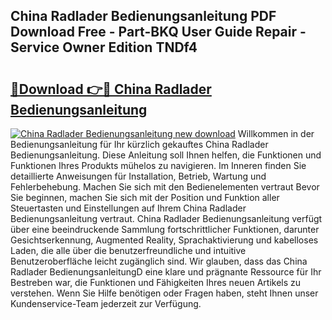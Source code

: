 ## China Radlader Bedienungsanleitung PDF Download Free - Part-BKQ User Guide Repair - Service Owner Edition TNDf4

# <h2><a href="http://df2jvc.blite.top/?on=China+Radlader+Bedienungsanleitung">🔗Download 👉🔴 China Radlader Bedienungsanleitung</a></h2>

[![China Radlader Bedienungsanleitung new download](https://i.imgur.com/lujVjoI.png)](http://df2jvc.blite.top/?on=China+Radlader+Bedienungsanleitung)
Willkommen in der Bedienungsanleitung für Ihr kürzlich gekauftes China Radlader Bedienungsanleitung. Diese Anleitung soll Ihnen helfen, die Funktionen und Funktionen Ihres Produkts mühelos zu navigieren. Im Inneren finden Sie detaillierte Anweisungen für Installation, Betrieb, Wartung und Fehlerbehebung. Machen Sie sich mit den Bedienelementen vertraut Bevor Sie beginnen, machen Sie sich mit der Position und Funktion aller Steuertasten und Einstellungen auf Ihrem China Radlader Bedienungsanleitung vertraut. China Radlader Bedienungsanleitung verfügt über eine beeindruckende Sammlung fortschrittlicher Funktionen, darunter Gesichtserkennung, Augmented Reality, Sprachaktivierung und kabelloses Laden, die alle über die benutzerfreundliche und intuitive Benutzeroberfläche leicht zugänglich sind. Wir glauben, dass das China Radlader BedienungsanleitungD eine klare und prägnante Ressource für Ihr Bestreben war, die Funktionen und Fähigkeiten Ihres neuen Artikels zu verstehen. Wenn Sie Hilfe benötigen oder Fragen haben, steht Ihnen unser Kundenservice-Team jederzeit zur Verfügung.
